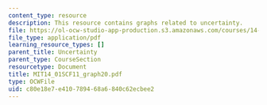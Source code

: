```yaml
---
content_type: resource
description: This resource contains graphs related to uncertainty.
file: https://ol-ocw-studio-app-production.s3.amazonaws.com/courses/14-01sc-principles-of-microeconomics-fall-2011/c80e18e7e410789468a6840c62ecbee2_MIT14_01SCF11_graph20.pdf
file_type: application/pdf
learning_resource_types: []
parent_title: Uncertainty
parent_type: CourseSection
resourcetype: Document
title: MIT14_01SCF11_graph20.pdf
type: OCWFile
uid: c80e18e7-e410-7894-68a6-840c62ecbee2
---
```

